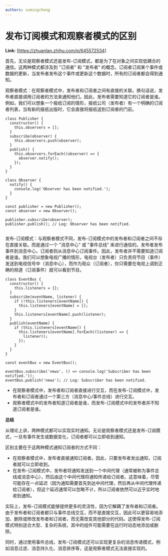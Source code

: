 ```yaml
---
authors: sumingcheng
---
```

# 发布订阅模式和观察者模式的区别



 **Link:** [https://zhuanlan.zhihu.com/p/645572534]



首先，无论是观察者模式还是发布-订阅模式，都是为了在对象之间实现低耦合的通信。这两种模式都涉及到 "订阅者" 和 "发布者" 的概念。订阅者订阅某个事件或数据的更新，当发布者发布这个事件或更新这个数据时，所有的订阅者都会得到通知。

观察者模式：在观察者模式中，发布者和订阅者之间有直接的关联。换句话说，发布者直接调用订阅者的方法来通知他们。因此，发布者需要知道它的订阅者是谁。例如，我们可以想象一个报纸订阅的情形，报纸公司（发布者）有一个明确的订阅者列表，当有新的报纸出版时，它会直接将报纸送到订阅者的门前。

```
class Publisher {
  constructor() {
    this.observers = [];
  }
  subscribe(observer) {
    this.observers.push(observer);
  }
  publish() {
    this.observers.forEach((observer) => {
      observer.notify();
    });
  }
}

class Observer {
  notify() {
    console.log('Observer has been notified.');
  }
}

const publisher = new Publisher();
const observer = new Observer();

publisher.subscribe(observer);
publisher.publish(); // Log: Observer has been notified.


```

发布-订阅模式：与观察者模式不同，发布-订阅模式中的发布者和订阅者之间不存在直接关联。而是通过一个 "消息中心" 或 "事件总线" 来进行通信的。发布者发布事件到消息中心，订阅者则从消息中心订阅事件。因此，发布者并不需要知道订阅者是谁。我们可以想象电视广播的情形，电视台（发布者）只负责将节目（事件）发送到电视信号中（消息中心），而作为观众（订阅者），你只需要在电视上调到正确的频道（订阅事件）就可以看到节目。

```
class EventBus {
  constructor() {
    this.listeners = {};
  }
  subscribe(eventName, listener) {
    if (!this.listeners[eventName]) {
      this.listeners[eventName] = [];
    }
    this.listeners[eventName].push(listener);
  }
  publish(eventName) {
    if (this.listeners[eventName]) {
      this.listeners[eventName].forEach((listener) => {
        listener();
      });
    }
  }
}

const eventBus = new EventBus();

eventBus.subscribe('news', () => console.log('Subscriber has been notified.'));
eventBus.publish('news'); // Log: Subscriber has been notified.

```

* 在观察者模式中，发布者和订阅者直接进行交互，而在发布-订阅模式中，发布者和订阅者通过一个第三方（消息中心/事件总线）进行交互。
* 观察者模式中的发布者知道订阅者是谁，而发布-订阅模式中的发布者并不知道订阅者是谁。

**总结**

从理论上讲，两种模式都可以实现实时通知。无论是观察者模式还是发布-订阅模式，一旦有事件发生或数据变化，订阅者都可以立即收到通知。

区别主要在于这两种模式通知订阅者的方式不同：

* 在观察者模式中，发布者直接通知订阅者。因此，只要发布者发出通知，订阅者就可以立即收到。
* 在发布-订阅模式中，发布者将通知发送到一个中间代理（通常被称为事件总线或消息中心），然后由这个中间代理将通知传递给订阅者。这意味着，尽管可能存在一点延迟（因为通知需要首先到达中间代理，然后再从中间代理传递给订阅者），但这个延迟通常可以忽略不计，所以订阅者依然可以近乎实时地收到通知。

实际上，发布-订阅模式能够提供更多的灵活性，因为它解耦了发布者和订阅者。由于发布者和订阅者都只与事件总线交互，而不是直接交互，因此可以更容易地添加、删除或修改发布者和订阅者，而无需改变其他部分的代码。这使得发布-订阅模式特别适合大型、复杂的系统，其中的组件可能需要在运行时动态地添加或删除。

同时，通过使用事件总线，发布-订阅模式还可以实现更复杂的消息传递模式，例如消息过滤、消息持久化、消息排序等，这是观察者模式无法直接实现的。

